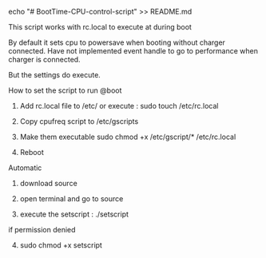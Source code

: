 echo "# BootTime-CPU-control-script" >> README.md

This script works with rc.local to execute at during boot

By default it sets cpu to powersave when booting without charger connected.
Have not implemented event handle to go to performance when charger is connected.

But the settings do execute.

How to set the script to run @boot

1. Add rc.local file to /etc/
or execute : sudo touch /etc/rc.local

2. Copy cpufreq script to /etc/gscripts

3. Make them executable
sudo chmod +x /etc/gscript/* /etc/rc.local

4. Reboot

Automatic

1. download source

2. open terminal and go to source

3. execute the setscript : ./setscript

if permission denied

4. sudo chmod +x setscript
